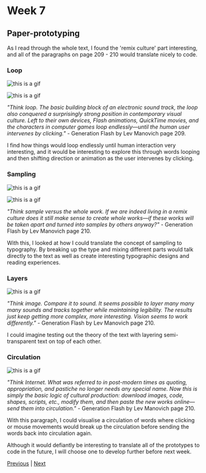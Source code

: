 # Week 7

## Paper-prototyping

As I read through the whole text, I found the 'remix culture' part interesting, and all of the paragraphs on page 209 - 210 would translate nicely to code. 

### Loop

![this is a gif](https://github.com/KristineGudmundsen/CodeWords/raw/master/SKO/Week%206/Paper-prototypes/GIF_2.gif)

![this is a gif](https://github.com/KristineGudmundsen/CodeWords/raw/master/SKO/Week%206/Paper-prototypes/GifLoopGrey.gif)

*"Think loop. The basic building block of an electronic sound track, the loop also conquered a surprisingly strong position in contemporary visual culture. Left to their own devices, Flash animations, QuickTime movies, and the characters in computer games loop endlessly—until the human user intervenes by clicking."* - Generation Flash by Lev Manovich page 209.

I find how things would loop endlessly until human interaction very interesting, and it would be interesting to explore this through words looping and then shifting direction or animation as the user intervenes by clicking.

### Sampling

![this is a gif](https://github.com/KristineGudmundsen/CodeWords/raw/master/SKO/Week%206/Paper-prototypes/GIF_4.gif)

![this is a gif](https://github.com/KristineGudmundsen/CodeWords/raw/master/SKO/Week%206/Paper-prototypes/A.gif)

*"Think sample versus the whole work. If we are indeed living in a remix culture does it still make sense to create whole works—if these works will be taken apart and turned into samples by others anyway?"* - Generation Flash by Lev Manovich page 210.

With this, I looked at how I could translate the concept of sampling to typography. By breaking up the type and mixing different parts would talk directly to the text as well as create interesting typographic designs and reading experiences. 

### Layers

![this is a gif](https://github.com/KristineGudmundsen/CodeWords/raw/master/SKO/Week%206/Paper-prototypes/Overlap.gif)

*"Think image. Compare it to sound. It seems possible to layer many many many sounds and tracks together while maintaining legibility. The results just keep getting more complex, more interesting. Vision seems to work differently."* - Generation Flash by Lev Manovich page 210.

I could imagine testing out the theory of the text with layering semi-transparent text on top of each other. 

### Circulation

![this is a gif](https://github.com/KristineGudmundsen/CodeWords/raw/master/SKO/Week%206/Paper-prototypes/Rotating.gif)

*"Think Internet. What was referred to in post-modern times as quoting, appropriation, and pastiche no longer needs any special name. Now this is simply the basic logic of cultural production: download images, code, shapes, scripts, etc., modify them, and then paste the new works online—send them into circulation."* - Generation Flash by Lev Manovich page 210.

With this paragraph, I could visualise a circulation of words where clicking or mouse movements would break up the circulation before sending the words back into circulation again. 

Although it would defiantly be interesting to translate all of the prototypes to code in the future, I will choose one to develop further before next week. 

[Previous](https://github.com/KristineGudmundsen/CodeWords/tree/master/SKO/Week_06) | [Next](https://github.com/KristineGudmundsen/CodeWords/tree/master/SKO/Week_08)
